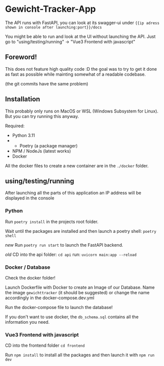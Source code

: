 # Gewicht-Tracker-App
The API runs with FastAPI, you can look at its swagger-ui under `{{ip adress shown in console after launching:port}}/docs`

You might be able to run and look at the UI without launching the API. Just go to "using/testing/running" -> "Vue3 Frontend with javascript"

## Foreword!
This does not feature high quality code :D the goal was to try to get it done as fast as possible
while mainting somewhat of a readable codebase.

(the git commits have the same problem)

## Installation
This probably only runs on MacOS or WSL (Windows Subsystem for Linux). But you can try running this anyway.

Required:
- Python 3.11
- - Poetry (a package manager)
- NPM / NodeJs (latest works)
- Docker

All the docker files to create a new container are in the `./docker` folder.

## using/testing/running

After launching all the parts of this application an IP address will be displayed in the console

### Python
Run `poetry install` in the projects root folder.

Wait until the packages are installed and then launch a poetry shell:
`poetry shell`

*new*
Run `poetry run start` to launch the FastAPI backend.

*old*
CD into the api folder: `cd api`
run: `uvicorn main:app --reload`

###  Docker / Database
Check the docker folder!

Launch Dockerfile with Docker to create an Image of our Database. Name the image `gewichttracker` (it should be suggested) or change the name accordingly in the docker-compose.dev.yml

Run the docker-compose file to launch the database!

If you don't want to use docker, the `db_schema.sql` contains all the information you need.


### Vue3 Frontend with javascript
CD into the frontend folder `cd frontend`

Run `npm install` to install all the packages and then launch it with `npm run dev`
